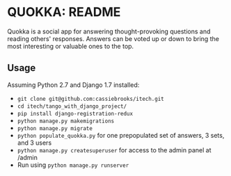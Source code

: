 QUOKKA: README
==============

Quokka is a social app for answering thought-provoking questions and reading others' responses. Answers can be voted up or down to bring the most interesting or valuable ones to the top.

Usage
-----

Assuming Python 2.7 and Django 1.7 installed:

* `git clone git@github.com:cassiebrooks/itech.git`
* `cd itech/tango_with_django_project/`
* `pip install django-registration-redux`
* `python manage.py makemigrations`
* `python manage.py migrate`
* `python populate_quokka.py` for one prepopulated set of answers, 3 sets, and 3 users
* `python manage.py createsuperuser` for access to the admin panel at /admin
* Run using `python manage.py runserver`

